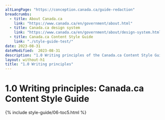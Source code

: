 ```yaml
---
altLangPage: "https://conception.canada.ca/guide-redaction"
breadcrumbs:
  - title: About Canada.ca
    link: "https://www.canada.ca/en/government/about.html"
  - title: Canada.ca design system
    link: "https://www.canada.ca/en/government/about/design-system.html"
  - title: Canada.ca Content Style Guide
    link: "./style-guide-test/"    
date: 2023-08-31
dateModified:  2023-08-31
description: "1.0 Writing principles of the Canada.ca Content Style Guide"
layout: without-h1
title: "1.0 Writing principles"
---
```

<h1 property="name" id="wb-cont" dir="ltr"><span class="stacked"><span>1.0 Writing principles</span>: <span>Canada.ca Content Style Guide</span></span></h1>
<!-- Related policies, standards and procedures of changes END --> 
<!-- 1.0 Writing principles for web content START id="toc5" --> 
{% include style-guide/06-toc5.html %} 
